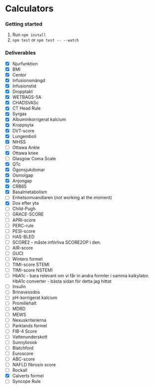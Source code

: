 # Calculators

### Getting started

1. Run `npm install`
2. `npm test` or `npm test -- --watch`

### Deliverables

- [x] Njurfunktion
- [x] BMI
- [x] Centor
- [x] Infusionsmängd
- [x] Infusionstid
- [x] Dropptakt
- [x] WETBAGS-5A
- [x] CHADSVASc
- [x] CT Head Rule
- [x] Syrgas
- [x] Albuminkorrigerat kalcium
- [x] Kroppsyta
- [x] DVT-score
- [x] Lungemboli
- [x] NIHSS
- [ ] Ottawa Ankle
- [x] Ottawa knee
- [ ] Glasgow Coma Scale
- [x] QTc
- [x] Ögonsjukdomar
- [x] Osmolgap
- [x] Anjongap
- [x] CRB65
- [x] Basalmetabolism
- [ ] Enhetsomvandlaren (not working at the moment)
- [x] Dos efter yta
- [ ] Child-Pugh
- [ ] GRACE-SCORE
- [ ] APRI-score
- [ ] PERC-rule
- [ ] PESI-score
- [ ] HAS-BLED
- [ ] SCORE2 - måste införliva SCORE2OP i den.
- [ ] AIR-score
- [ ] GUCI
- [ ] Winters formel
- [ ] TIMI-score STEMI
- [ ] TIMI-score NSTEMI
- [ ] HbA1c - bara relevant om vi får in andra formler i samma kalkylator. HbA1c converter - bästa sidan för detta jag hittat
- [ ] Insulin
- [ ] Brinavessdos
- [ ] pH-korrigerat kalcium
- [ ] Promillehalt
- [ ] MDRD
- [ ] MEWS
- [ ] Nexuskriterierna
- [ ] Parklands formel
- [ ] FIB-4 Score
- [ ] Vattenunderskott
- [ ] Sunnybrook
- [ ] Blatchford
- [ ] Euroscore
- [ ] ABC-score
- [ ] NAFLD fibrosis score
- [ ] Rockall
- [x] Calverts formel
- [ ] Syncope Rule
